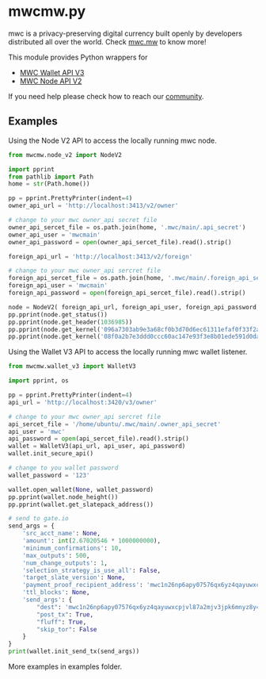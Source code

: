 # mwcmw.py

mwc is a privacy-preserving digital currency built openly by developers distributed all over the world. Check [mwc.mw](https://mwc.mw/) to know more!

This module provides Python wrappers for

* [MWC Wallet API V3](https://docs.mwc.mw/wiki/api/wallet-api/)
* [MWC Node API V2](https://docs.mwc.mw/wiki/api/node-api/)

If you need help please check how to reach our [community](https://mwc.mw/community).

## Examples

Using the Node V2 API to access the locally running mwc node.

```python
from mwcmw.node_v2 import NodeV2

import pprint
from pathlib import Path
home = str(Path.home())

pp = pprint.PrettyPrinter(indent=4)
owner_api_url = 'http://localhost:3413/v2/owner'

# change to your mwc owner_api secret file
owner_api_sercet_file = os.path.join(home, '.mwc/main/.api_secret')
owner_api_user = 'mwcmain'
owner_api_password = open(owner_api_sercet_file).read().strip()

foreign_api_url = 'http://localhost:3413/v2/foreign'

# change to your mwc owner_api sercret file
foreign_api_sercet_file = os.path.join(home, '.mwc/main/.foreign_api_secret')
foreign_api_user = 'mwcmain'
foreign_api_password = open(foreign_api_sercet_file).read().strip()

node = NodeV2( foreign_api_url, foreign_api_user, foreign_api_password, owner_api_url, owner_api_user, owner_api_password)
pp.pprint(node.get_status())
pp.pprint(node.get_header(1036985))
pp.pprint(node.get_kernel('096a7303ab9e3a68cf0b3d70d6ec61311efaf0f33f2ac251bff2a4da45908d3f15'))
pp.pprint(node.get_kernel('08f0a2b7e3ddd0ccc60ac147e93f3e8b01ede591d0da08ba93333e3c73fd45c1cf'))
```

Using the Wallet V3 API to access the locally running mwc wallet listener.

```python
from mwcmw.wallet_v3 import WalletV3

import pprint, os

pp = pprint.PrettyPrinter(indent=4)
api_url = 'http://localhost:3420/v3/owner'

# change to your mwc owner_api sercret file
api_sercet_file = '/home/ubuntu/.mwc/main/.owner_api_secret'
api_user = 'mwc'
api_password = open(api_sercet_file).read().strip()
wallet = WalletV3(api_url, api_user, api_password)
wallet.init_secure_api()

# change to you wallet password
wallet_password = '123'

wallet.open_wallet(None, wallet_password)
pp.pprint(wallet.node_height())
pp.pprint(wallet.get_slatepack_address())

# send to gate.io
send_args = {
    'src_acct_name': None,
    'amount': int(2.67020546 * 1000000000),
    'minimum_confirmations': 10,
    'max_outputs': 500,
    'num_change_outputs': 1,
    'selection_strategy_is_use_all': False,
    'target_slate_version': None,
    'payment_proof_recipient_address': 'mwc1n26np6apy07576qx6yz4qayuwxcpjvl87a2mjv3jpk6mnyz8y4vq65ahjm',
    'ttl_blocks': None,
    'send_args': {
        "dest": 'mwc1n26np6apy07576qx6yz4qayuwxcpjvl87a2mjv3jpk6mnyz8y4vq65ahjm',
        "post_tx": True,
        "fluff": True,
        "skip_tor": False
    }
}
print(wallet.init_send_tx(send_args))
```

More examples in examples folder.
